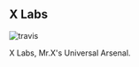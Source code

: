 ## X Labs

![travis](https://travis-ci.org/xlogiccc/xlogic.me.svg?branch=master)

X Labs, Mr.X's Universal Arsenal.
